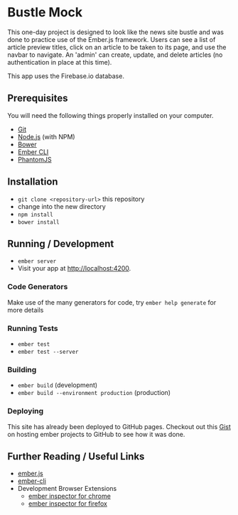 # Bustle Mock

This one-day project is designed to look like the news site bustle and was done to practice use of the Ember.js framework. Users can see a list of article preview titles, click on an article to be taken to its page, and use the navbar to navigate. An 'admin' can create, update, and delete articles (no authentication in place at this time).

This app uses the Firebase.io database.

## Prerequisites

You will need the following things properly installed on your computer.

* [Git](http://git-scm.com/)
* [Node.js](http://nodejs.org/) (with NPM)
* [Bower](http://bower.io/)
* [Ember CLI](http://ember-cli.com/)
* [PhantomJS](http://phantomjs.org/)

## Installation

* `git clone <repository-url>` this repository
* change into the new directory
* `npm install`
* `bower install`

## Running / Development

* `ember server`
* Visit your app at [http://localhost:4200](http://localhost:4200).

### Code Generators

Make use of the many generators for code, try `ember help generate` for more details

### Running Tests

* `ember test`
* `ember test --server`

### Building

* `ember build` (development)
* `ember build --environment production` (production)

### Deploying

This site has already been deployed to GitHub pages. Checkout out this [Gist](https://gist.github.com/joekarasek/d32875162412d70390a4e1aa524d3aa1) on hosting ember projects to GitHub to see how it was done.

## Further Reading / Useful Links

* [ember.js](http://emberjs.com/)
* [ember-cli](http://ember-cli.com/)
* Development Browser Extensions
  * [ember inspector for chrome](https://chrome.google.com/webstore/detail/ember-inspector/bmdblncegkenkacieihfhpjfppoconhi)
  * [ember inspector for firefox](https://addons.mozilla.org/en-US/firefox/addon/ember-inspector/)
